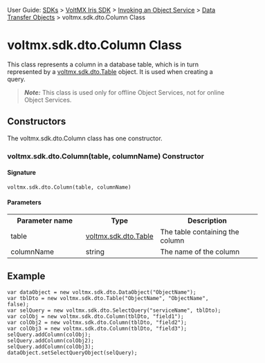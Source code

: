                              

User Guide: [SDKs](../Foundry_SDKs.md) > [VoltMX Iris SDK](../VoltMXStudio/Installing_VoltMXJS_SDK.md) > [Invoking an Object Service](Objects_API_Reference.md) > [Data Transfer Objects](Data_Transfer_Objects.md) > voltmx.sdk.dto.Column Class

voltmx.sdk.dto.Column Class
=========================

This class represents a column in a database table, which is in turn represented by a [voltmx.sdk.dto.Table](voltmx.sdk.dto.Table_Class.md) object. It is used when creating a query.

> **_Note:_** This class is used only for offline Object Services, not for online Object Services.

Constructors
------------

The voltmx.sdk.dto.Column class has one constructor.

### voltmx.sdk.dto.Column(table, columnName) Constructor

#### Signature

```
voltmx.sdk.dto.Column(table, columnName)
```

#### Parameters

<table style="width: 579px;mc-table-style: url]('../Resources/TableStyles/Basic.css');" class="TableStyle-Basic" cellspacing="0"><colgroup><col style="width: 183px;" class="TableStyle-Basic-Column-Column1"> <col class="TableStyle-Basic-Column-Column1" style="width: 144px;"> <col class="TableStyle-Basic-Column-Column1" style="width: 254px;"></colgroup><tbody><tr class="TableStyle-Basic-Body-Body1"><th class="TableStyle-Basic-BodyE-Column1-Body1">Parameter name</th><th class="TableStyle-Basic-BodyE-Column1-Body1">Type</th><th class="TableStyle-Basic-BodyD-Column1-Body1">Description</th></tr><tr class="TableStyle-Basic-Body-Body1"><td class="TableStyle-Basic-BodyE-Column1-Body1">table</td><td class="TableStyle-Basic-BodyE-Column1-Body1"><a href="voltmx.sdk.dto.Table_Class.html">voltmx.sdk.dto.Table</a></td><td class="TableStyle-Basic-BodyD-Column1-Body1">The table containing the column</td></tr><tr class="TableStyle-Basic-Body-Body1"><td class="TableStyle-Basic-BodyB-Column1-Body1">columnName</td><td class="TableStyle-Basic-BodyB-Column1-Body1">string</td><td class="TableStyle-Basic-BodyA-Column1-Body1">The name of the column</td></tr></tbody></table>

Example
-------

```
var dataObject = new voltmx.sdk.dto.DataObject("ObjectName");
var tblDto = new voltmx.sdk.dto.Table("ObjectName", "ObjectName", false);
var selQuery = new voltmx.sdk.dto.SelectQuery("serviceName", tblDto);
var colObj = new voltmx.sdk.dto.Column(tblDto, "field1");
var colObj2 = new voltmx.sdk.dto.Column(tblDto, "field2");
var colObj3 = new voltmx.sdk.dto.Column(tblDto, "field3");
selQuery.addColumn(colObj);
selQuery.addColumn(colObj2);
selQuery.addColumn(colObj3);
dataObject.setSelectQueryObject(selQuery);
```
